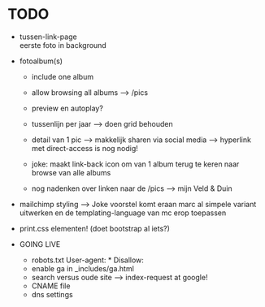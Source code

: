 TODO
====
  
- tussen-link-page  
  eerste foto in background
  
  

- fotoalbum(s)
  - include one album
  - allow browsing all albums --> /pics
  - preview en autoplay?
  
  - tussenlijn per jaar --> doen grid behouden
  
  - detail van 1 pic --> makkelijk sharen via social media --> hyperlink met direct-access is nog nodig!
  
  - joke: maakt link-back icon om van 1 album terug te keren naar browse van alle albums
  
  - nog nadenken over linken naar de /pics --> mijn Veld & Duin
  
  
  

- mailchimp styling 
    --> Joke voorstel komt eraan
    marc al simpele variant uitwerken en de templating-language van mc erop toepassen
    
    
    

- print.css elementen! (doet bootstrap al iets?)
  
- GOING LIVE 
  - robots.txt
        User-agent: *
        Disallow:
  - enable ga in _includes/ga.html
  - search versus oude site --> index-request at google!
  - CNAME file
  - dns settings